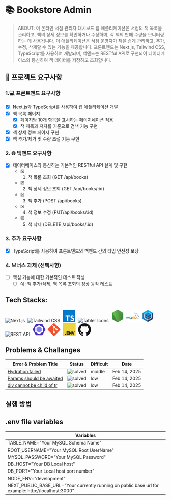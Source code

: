 # 📚 Bookstore Admin

> ABOUT:
> 이 온라인 서점 관리자 대시보드 웹 애플리케이션은 서점의 책 목록을 관리하고, 책의 상세 정보를 확인하거나 수정하며, 각 책의 판매 수량을 모니터링하는 데 사용됩니다. 이 애플리케이션은 서점 운영자가 책을 쉽게 관리하고, 추가, 수정, 삭제할 수 있는 기능을 제공합니다. 프론트엔드는 Next.js, Tailwind CSS, TypeScript를 사용하여 개발되며, 백엔드는 RESTful API로 구현되어 데이터베이스와 통신하여 책 데이터를 저장하고 조회합니다.

## 📑 프로젝트 요구사항

### 1.💻 프론트엔드 요구사항

- [x] Next.js와 TypeScript를 사용하여 웹 애플리케이션 개발
- [x] 책 목록 페이지
  - [x] 페이지당 10개 항목을 표시하는 페이지네이션 적용
  - [x] 책 제목과 저자를 기준으로 검색 기능 구현
- [x] 책 상세 정보 페이지 구현
- [x] 책 추가/제거 및 수량 조절 기능 구현

### 2. 🌐 백엔드 요구사항

- [x] 데이터베이스와 통신하는 기본적인 RESTful API 설계 및 구현
  - [x] 1. 책 목롣 조회 (GET /api/books)
  - [x] 2. 책 상세 정보 조회 (GET /api/books/:id)
  - [x] 3. 책 추가 (POST /api/books)
  - [x] 4. 책 정보 수정 (PUT/api/books/:id)
  - [x] 5. 책 삭제 (DELETE /api/books/:id)

### 3. 추가 요구사항

- [x] TypeScript를 사용하여 프론트엔드와 백엔드 간의 타입 안전성 보장

### 4. 보너스 과제 (선택사항)

- [ ] 핵심 기능에 대한 기본적인 테스트 작성
  - [ ] 예: 책 추가/삭제, 책 목록 조회의 정상 동작 테스트

## Tech Stacks:

<img src="https://github.com/BekCodingAddict/3D-Web-Developer-Portfolio/blob/master/src/assets/nextjs.webp" title="Next.js" alt="Next.js" width="40" height="40"/>  <img src="https://cdn.worldvectorlogo.com/logos/tailwindcss.svg" title="Tailwind CSS" alt="Tailwind CSS" width="40" height="40"/>  <img src="https://raw.githubusercontent.com/devicons/devicon/master/icons/typescript/typescript-original.svg" title="TypeScript" alt="TypeScript" width="40" height="40"/>  <img src="https://archive.org/download/github.com-tabler-tabler-icons_-_2020-03-19_21-18-41/cover.jpg" title="Tabler Icons" alt="Tabler Icons" width="40" height="40"/> 
<img src="https://raw.githubusercontent.com/devicons/devicon/master/icons/nodejs/nodejs-original.svg" title="Node.js" alt="Node.js" width="40" height="40"/>  <img src="https://raw.githubusercontent.com/devicons/devicon/master/icons/mysql/mysql-original-wordmark.svg" title="MySQL" alt="MySQL" width="40" height="40"/>  <img src="https://raw.githubusercontent.com/devicons/devicon/master/icons/sequelize/sequelize-original.svg" title="Sequelize" alt="Sequelize" width="40" height="40"/>  <img src="https://intrastage.com/wp-content/uploads/2019/09/rest-api-icon.png" title="REST API" alt="REST API" width="40" height="40"/> 
<img src="https://raw.githubusercontent.com/devicons/devicon/master/icons/eslint/eslint-original.svg" title="ESLint" alt="ESLint" width="40" height="40"/>  <img src="https://raw.githubusercontent.com/devicons/devicon/master/icons/git/git-original.svg" title="Git" alt="Git" width="40" height="40"/>  <img src="https://github.com/motdotla/dotenv/raw/master/dotenv.png" title="Dotenv" alt="Dotenv" width="40" height="40"/>  <img src="https://raw.githubusercontent.com/github/explore/main/topics/github/github.png" title="GitHub" alt="GitHub" width="40" height="40"/>

## Problems & Challanges

| Error & Problem Title                                                                                                               | Status                                              | Difficult | Date         |
| ----------------------------------------------------------------------------------------------------------------------------------- | --------------------------------------------------- | --------- | ------------ |
| [ Hydration failed](https://github.com/BekCodingAddict/Bookstore-Admin/blob/enhancement/errors/Hydration-failed.md)                 | ![solved](https://img.shields.io/badge/solved-blue) | middle    | Feb 14, 2025 |
| [ Params should be awaited](https://github.com/BekCodingAddict/Bookstore-Admin/blob/enhancement/errors/Params.should-be-awaited.md) | ![solved](https://img.shields.io/badge/solved-blue) | low       | Feb 14, 2025 |
| [ div cannot be child of tr](https://github.com/BekCodingAddict/Bookstore-Admin/blob/enhancement/errors/Div-cannot-be-child-tr.md)  | ![solved](https://img.shields.io/badge/solved-blue) | low       | Feb 14, 2025 |

## 실행 방법

## .env file variables

| Variables                                                                                           |
| --------------------------------------------------------------------------------------------------- |
| TABLE_NAME="Your MySQL Schema Name"                                                                 |
| ROOT_USERNAME="Your MySQL Root UserName"                                                            |
| MYSQL_PASSWORD="Your MySQL Password"                                                                |
| DB_HOST="Your DB Local host"                                                                        |
| DB_PORT="Your Local host port number"                                                               |
| NODE_ENV="development"                                                                              |
| NEXT_PUBLIC_BASE_URL="Your currently running on pablic base url for example: http://localhost:3000" |
